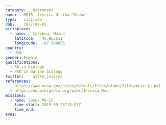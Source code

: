```yaml
---
category:	astronaut
name:	MEIR, Jessica Ulrika "Goose"
type:	civilian
dob:	1977-07-01
birthplace:
  - name:	Caribou, Maine
    latitude:	46.863611
    longitude:	-67.998056
country:
  - USA
gender:	Female
qualifications:
  - BA in biology
  - PhD in marine biology
twitter:	astro_jessica
references:
  - https://www.nasa.gov/sites/default/files/atoms/files/meir-ju.pdf
  - https://en.wikipedia.org/wiki/Jessica_Meir
missions:
  - name: Soyuz MS-15
    time_start: 2019-09-25T13:57Z
    time_end:
evas:
---
```

